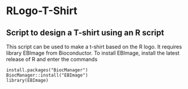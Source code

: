 # RLogo-T-Shirt
## Script to design a T-shirt using an R script
This script can be used to make a t-shirt based on the R logo. It requires library EBImage from Bioconductor.
To install EBImage, install the latest release of R and enter the commands
``` 
install.packages("BiocManager") 
BiocManager::install("EBImage")
library(EBImage)    
